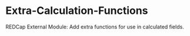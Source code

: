 # Extra-Calculation-Functions
REDCap External Module: Add extra functions for use in calculated fields.
